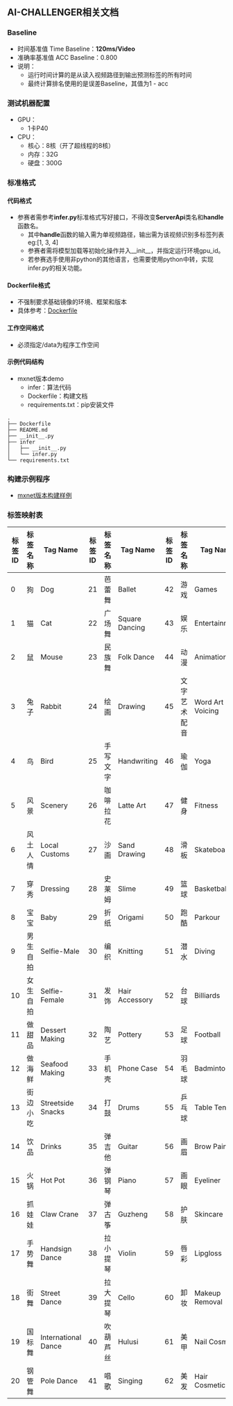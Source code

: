 ## AI-CHALLENGER相关文档

### Baseline
* 时间基准值 Time Baseline：**120ms/Video**
* 准确率基准值 ACC Baseline：0.800
* 说明：
    - 运行时间计算的是从读入视频路径到输出预测标签的所有时间
    - 最终计算排名使用的是误差Baseline，其值为1 - acc

### 测试机器配置
* GPU：
    - 1卡P40
* CPU：
    - 核心：8核（开了超线程的8核）
    - 内存：32G
    - 硬盘：300G

### 标准格式
#### 代码格式
* 参赛者需参考**infer.py**标准格式写好接口，不得改变**ServerApi**类名和**handle**函数名。
    - 其中**handle**函数的输入需为单视频路径，输出需为该视频识别多标签列表 eg:[1, 3, 4]
    - 参赛者需将模型加载等初始化操作并入__init__，并指定运行环境gpu_id。
    - 若参赛选手使用非python的其他语言，也需要使用python中转，实现infer.py的相关功能。
    
#### Dockerfile格式
* 不强制要求基础镜像的环境、框架和版本
* 具体参考：[Dockerfile](mxnet/Dockerfile)

#### 工作空间格式
* 必须指定/data为程序工作空间
    
#### 示例代码结构
* mxnet版本demo
    - infer：算法代码
    - Dockerfile：构建文档
    - requirements.txt：pip安装文件
    
```
.
├── Dockerfile
├── README.md
├── __init__.py
├── infer
│   ├── __init__.py
│   └── infer.py
└── requirements.txt
```


### 构建示例程序
* [mxnet版本构建样例](mxnet/README.md)


### 标签映射表

标签ID | 标签名称 | Tag Name | 标签ID | 标签名称 | Tag Name | 标签ID | 标签名称 | Tag Name |
--- | --- | --- | --- |--- | --- | --- | --- | --- |
0 | 狗 | Dog | 21 | 芭蕾舞 | Ballet | 42 | 游戏 | Games |
1 | 猫 | Cat | 22 | 广场舞 | Square Dancing | 43 | 娱乐 | Entertainment |
2 | 鼠 | Mouse | 23 | 民族舞 | Folk Dance | 44 | 动漫 | Animation |
3 | 兔子 | Rabbit | 24 | 绘画 | Drawing | 45 | 文字艺术配音 | Word Art Voicing |
4 | 鸟 | Bird | 25 | 手写文字 | Handwriting | 46 | 瑜伽 | Yoga |
5 | 风景 | Scenery | 26 | 咖啡拉花	 | Latte Art | 47 | 健身 | Fitness |
6 | 风土人情 | Local Customs | 27 | 沙画 | Sand Drawing | 48 | 滑板 | Skateboard |
7 | 穿秀 | Dressing | 28 | 史莱姆 | Slime | 49 | 篮球 | Basketball |
8 | 宝宝 | Baby | 29 | 折纸 | Origami | 50 | 跑酷 | Parkour |
9 | 男生自拍 | Selfie-Male | 30 | 编织 | Knitting | 51 | 潜水 | Diving |
10 | 女生自拍	 | Selfie-Female | 31 | 发饰 | Hair Accessory | 52 | 台球 | Billiards |
11 | 做甜品 | Dessert Making | 32 | 陶艺 | Pottery | 53 | 足球 | Football |
12 | 做海鲜 | Seafood Making | 33 | 手机壳 | Phone Case | 54 | 羽毛球 | Badminton |
13 | 街边小吃	 | Streetside Snacks | 34 | 打鼓 | Drums | 55 | 乒乓球 | Table Tennis |
14 | 饮品 | Drinks | 35 | 弹吉他 | Guitar | 56 | 画眉 | Brow Painting |
15 | 火锅 | Hot Pot | 36 | 弹钢琴 | Piano | 57 | 画眼 | Eyeliner |
16 | 抓娃娃 | Claw Crane | 37 | 弹古筝 | Guzheng | 58 | 护肤 | Skincare |
17 | 手势舞 | Handsign Dance | 38 | 拉小提琴 | Violin | 59 | 唇彩 | Lipgloss |
18 | 街舞 | Street Dance | 39 | 拉大提琴	| Cello | 60 | 卸妆 | Makeup Removal |
19 | 国标舞 | International Dance | 40 | 吹葫芦丝	 | Hulusi | 61 | 美甲 | Nail Cosmetic |
20 | 钢管舞 | Pole Dance | 41 | 唱歌 | Singing | 62 | 美发 | Hair Cosmetic |


